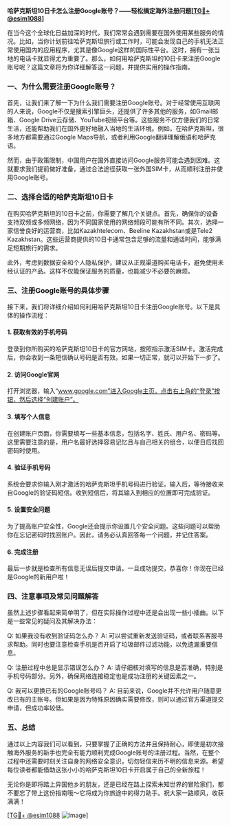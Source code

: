 **哈萨克斯坦10日卡怎么注册Google账号？——轻松搞定海外注册问题[[TG💪+ @esim1088](https://t.me/s/esim1088)]**

在当今这个全球化日益加深的时代，我们常常会遇到需要在国外使用某些服务的情况。比如，当你计划前往哈萨克斯坦旅行或工作时，可能会发现自己的手机无法正常使用国内的应用程序，尤其是像Google这样的国际性平台。这时，拥有一张当地的电话卡就显得尤为重要了。那么，如何用哈萨克斯坦的10日卡来注册Google账号呢？这篇文章将为你详细解答这一问题，并提供实用的操作指南。

### 一、为什么需要注册Google账号？

首先，让我们来了解一下为什么我们需要注册Google账号。对于经常使用互联网的人来说，Google不仅是搜索引擎巨头，还提供了许多其他的服务，如Gmail邮箱、Google Drive云存储、YouTube视频平台等。这些服务不仅方便我们的日常生活，还能帮助我们在国外更好地融入当地的生活环境。例如，在哈萨克斯坦，很多地方都需要通过Google Maps导航，或者利用Google翻译理解俄语和哈萨克语。

然而，由于政策限制，中国用户在国外直接访问Google服务可能会遇到困难。这就要求我们提前做好准备，通过合法途径获取一张外国SIM卡，从而顺利注册并使用Google账号。

### 二、选择合适的哈萨克斯坦10日卡

在购买哈萨克斯坦的10日卡之前，你需要了解几个关键点。首先，确保你的设备支持双频或多频网络，因为不同国家使用的网络频段可能有所不同。其次，选择一家信誉良好的运营商，比如Kazakhtelecom、Beeline Kazakhstan或是Tele2 Kazakhstan。这些运营商提供的10日卡通常包含足够的流量和通话时间，能够满足短期旅行的需求。

此外，考虑到数据安全和个人隐私保护，建议从正规渠道购买电话卡，避免使用未经认证的产品。这样不仅能保证服务的质量，也能减少不必要的麻烦。

### 三、注册Google账号的具体步骤

接下来，我们将详细介绍如何利用哈萨克斯坦10日卡注册Google账号。以下是具体的操作流程：

#### 1. 获取有效的手机号码
登录到你所购买的哈萨克斯坦10日卡的官方网站，按照指示激活SIM卡。激活完成后，你会收到一条短信确认号码是否有效。如果一切正常，就可以开始下一步了。

#### 2. 访问Google官网
打开浏览器，输入“www.google.com”进入Google主页。点击右上角的“登录”按钮，然后选择“创建账户”。

#### 3. 填写个人信息
在创建账户页面，你需要填写一些基本信息，包括名字、姓氏、用户名、密码等。这里需要注意的是，用户名最好选择容易记忆且与自己相关的组合，以便日后找回密码时使用。

#### 4. 验证手机号码
系统会要求你输入刚才激活的哈萨克斯坦手机号码进行验证。输入后，等待接收来自Google的验证码短信。收到短信后，将其输入到相应的位置即可完成验证。

#### 5. 设置安全问题
为了提高账户安全性，Google还会提示你设置几个安全问题。这些问题可以帮助你在忘记密码时找回账户。因此，请务必认真回答每一个问题，并记住答案。

#### 6. 完成注册
最后一步就是检查所有信息无误后提交申请。一旦成功提交，恭喜你！你现在已经是Google的新用户啦！

### 四、注意事项及常见问题解答

虽然上述步骤看起来简单明了，但在实际操作过程中还是会出现一些小插曲。以下是一些常见的疑问及其解决办法：

Q: 如果我没有收到验证码怎么办？
A: 可以尝试重新发送验证码，或者联系客服寻求帮助。同时也要注意检查手机是否开启了垃圾邮件过滤功能，以免遗漏重要信息。

Q: 注册过程中总是显示错误怎么办？
A: 请仔细核对填写的信息是否准确，特别是手机号码部分。另外，确保网络连接稳定也是成功注册的关键因素之一。

Q: 我可以更换已有的Google账号吗？
A: 目前来说，Google并不允许用户随意更改已有的主账号。但如果是因为特殊原因确实需要修改，则可以通过官方渠道提交申请，但成功率较低。

### 五、总结

通过以上内容我们可以看到，只要掌握了正确的方法并且保持耐心，即使是初次接触海外服务的新手也完全有能力顺利完成Google账号的注册过程。当然，在整个过程中还需要时刻关注自身的网络安全意识，切勿轻信来历不明的信息来源。希望每位读者都能借助这张小小的哈萨克斯坦10日卡开启属于自己的全新旅程！

无论你是即将踏上异国他乡的朋友，还是已经在路上探索未知世界的冒险家们，都不要忘了带上这份指南哦～它将成为你旅途中的得力助手。祝大家一路顺风，收获满满！

[[TG💪+ @esim1088](https://t.me/s/esim1088) ![Image](https://i.postimg.cc/4NQfJmqS/Snipaste-2025-05-13-00-14-12.png)]